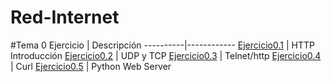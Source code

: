 # Red-Internet

#Tema 0
Ejercicio | Descripción
----------|------------
[Ejercicio0.1](/ActividadesTema0/HTTP_Introduction.md) | HTTP Introducción
[Ejercicio0.2](/ActividadesTema0/UDP_TCP.md) | UDP y TCP
[Ejercicio0.3](/ActividadesTema0/Telnet_http.html) | Telnet/http
[Ejercicio0.4](/ActividadesTema0/Curl.html) | Curl
[Ejercicio0.5](/ActividadesTema0/docPython-1.md) | Python Web Server

